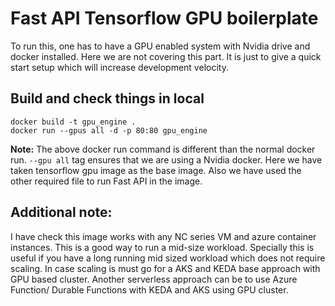 # Fast API Tensorflow GPU boilerplate

To run this, one has to have a GPU enabled system with Nvidia drive and docker installed. Here we are not covering this part. It is just to give a quick start setup which will increase development velocity.


## Build and check things in local

```
docker build -t gpu_engine .  
docker run --gpus all -d -p 80:80 gpu_engine 
```

__Note:__ The above docker run command is different than the normal docker run. `--gpu all` tag ensures that we are using a Nvidia docker. Here we have taken tensorflow gpu image as the base image. Also we have used the other required file to run Fast API in the image.

## Additional note:

I have check this image works with any NC series VM and azure container instances. This is a good way to run a mid-size workload. Specially this is useful if you have a long running mid sized workload which does not require scaling. In case scaling is must go for a AKS and KEDA base approach with GPU based cluster. Another serverless approach can be to use Azure Function/ Durable Functions with KEDA and AKS using GPU cluster. 